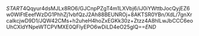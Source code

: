 $START$4Qqyur4dsMJLx8RO6/GJCnpPZgT4m1LXVbj6/iJ0iYWttbJocQyjEZ6w0WlFtEeefWzDG1PhhZj1vbfQzJ2Ah88BEUNROj+8AKTSR0YBn/XdL/7gnXrcaIkcjwD9D1/JQW42CMs+h2uheH4hoZxEGKk30z+Ztzz4A8hlLwJbCCC6eoUhCXldYNpeWTCPVMXE0QFlyEPO6wDiLD4eO25glQ==$END$